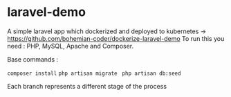# laravel-demo
A simple laravel app which dockerized and deployed to kubernetes -> https://github.com/bohemian-coder/dockerize-laravel-demo
To run this you need : PHP, MySQL, Apache and Composer.

Base commands :

``` composer install ```
 ``` php artisan migrate ```
 ``` php artisan db:seed```

Each branch represents a different stage of the process 
